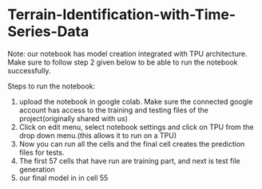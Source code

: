 # Terrain-Identification-with-Time-Series-Data

Note: our notebook has model creation integrated with TPU architecture. Make sure to follow step 2 given below to be able to run the notebook successfully.

Steps to run the notebook:
1. upload the notebook in google colab. Make sure the connected google account has access to the training and testing files of the project(originally shared with us)
2. Click on edit menu, select notebook settings and click on TPU from the drop down menu.(this allows it to run on a TPU)
3. Now you can run all the cells and the final cell creates the prediction files for tests.
4. The first 57 cells that have run are training part, and next is test file generation
5. our final model in in cell 55
